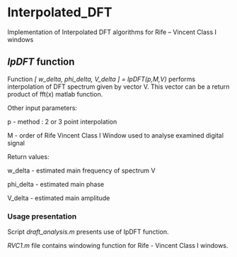 # Interpolated_DFT
Implementation of Interpolated DFT algorithms for Rife – Vincent Class I windows

## *IpDFT* function
Function *[ w_delta, phi_delta, V_delta ] = IpDFT(p,M,V)* performs interpolation of DFT spectrum given by vector V. This vector can be a return product of fft(x) matlab function.

Other input parameters:

p - method : 2 or 3 point interpolation

M - order of Rife Vincent Class I Window used to analyse examined digital signal

Return values:

w_delta - estimated main frequency of spectrum V

phi_delta - estimated main phase 

V_delta - estimated main amplitude

### Usage presentation
Script *draft_analysis.m* presents use of IpDFT function. 

*RVC1.m* file contains windowing function for Rife - Vincent Class I windows. 


